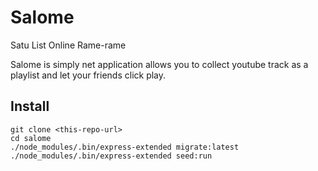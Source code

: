 # Salome

Satu List Online Rame-rame

Salome is simply net application allows you to collect youtube track as a playlist and let your friends click play.

## Install

```
git clone <this-repo-url>
cd salome
./node_modules/.bin/express-extended migrate:latest
./node_modules/.bin/express-extended seed:run
```